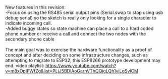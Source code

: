 New features in this revision:<br>
-Focus on using the RS485 serial output pins (Serial.swap to stop using usb debug serial) so the sketch is really only looking for a single character to indicate incoming call.<br>
-Added buggy states so state machine can place a call to a hard coded phone number or receive a call and connect the two nodes with the secondary phone cable
<br><br>
The main goal was to exercise the hardware functionality as a proof of concept and after deciding on some infrastructure changes, such as attempting to migrate to ESP32, this ESP8266 prototype development may end.
video playlist: https://www.youtube.com/watch?v=m8xOpIFWfZg&list=PLjJ5BDlAoGarnVThQQigLQh1viLgSvlCM
